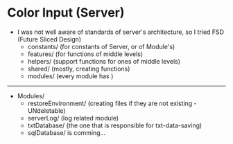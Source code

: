 # Color Input (Server)

* I was not well aware of standards of server's architecture, so I tried FSD (Future Sliced Design)
    * constants/  (for constants of Server, or of Module's)
    * features/   (for functions of middle levels)
    * helpers/    (support functions for ones of middle levels)
    * shared/     (mostly, creating functions)
    * modules/    (every module has )

----
* Modules/
    * restoreEnvironment/ (creating files if they are not existing - UNdeletable)
    * serverLog/          (log related module)
    * txtDatabase/        (the one that is responsible for txt-data-saving)
    * sqlDatabase/        is comming...